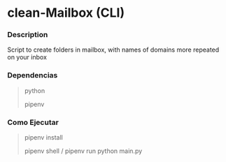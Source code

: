 # clean-Mailbox (CLI)

### Description

Script to create folders in mailbox, with names of domains more repeated on your inbox

### Dependencias

> python
> 
> pipenv

### Como Ejecutar

> pipenv install
>
> pipenv shell / pipenv run python main.py